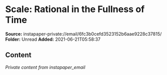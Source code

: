 # Scale: Rational in the Fullness of Time

**Source:** instapaper-private://email/6fc3b0cefd3523152b6aae9228c37815/
**Folder:** Unread
**Added:** 2021-06-21T05:58:37




## Content
*Private content from instapaper_email*
